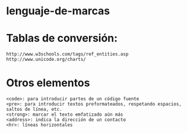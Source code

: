 # lenguaje-de-marcas

# Tablas de conversión:
    http://www.w3schools.com/tags/ref_entities.asp
    http://www.unicode.org/charts/

# Otros elementos

    <code>: para introducir partes de un código fuente
    <pre>: para introducir textos preformateados, respetando espacios, saltos de línea, etc.
    <strong>: marcar el texto emfatizado aún más
    <address>: indica la dirección de un contacto
    <hr>: líneas horizontales